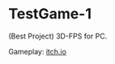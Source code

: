 # TestGame-1
(Best Project) 3D-FPS for PC.
<p>Gameplay: <a href="https://naumnek.itch.io/cube-b1" title="itch.io">itch.io</a>
